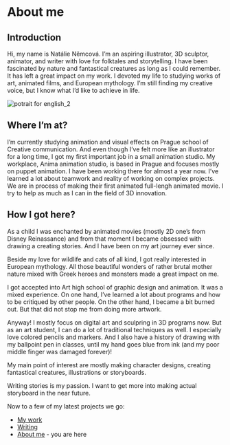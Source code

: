 # About me 

## Introduction 
Hi, my name is Natálie Němcová. 
I’m an aspiring illustrator, 3D sculptor, animator, and writer with love for folktales and storytelling. 
I have been fascinated by nature and fantastical creatures as long as I could remember. It has left a great impact on my work. 
I devoted my life to studying works of art, animated films, and European mythology. 
I’m still finding my creative voice, but I know what I’d like to achieve in life. 

![potrait for english_2](https://github.com/NatNight99/english-for-designers/assets/129601977/2d0206f5-93ac-4090-9506-7518df017507)


## Where I’m at?  
I’m currently studying animation and visual effects on Prague school of Creative communication. And even though I’ve felt more like an illustrator for a long time, I got my first important job in a small animation studio. My workplace, Anima animation studio, is based in Prague and focuses mostly on puppet animation. I have been working there for almost a year now. I’ve learned a lot about teamwork and reality of working on complex projects. We are in process of making their first animated full-lengh animated movie. I try to help as much as I can in the field of 3D innovation. 

## How I got here? 
As a child I was enchanted by animated movies (mostly 2D one’s from Disney Reinassance) and from that moment I became obsessed with drawing a creating stories. And I have been on my art journey ever since. 

Beside my love for wildlife and cats of all kind, I got really interested in European mythology. All those beautiful wonders of rather brutal mother nature mixed with Greek heroes and monsters made a great impact on me. 

I got accepted into Art high school of graphic design and animation. It was a mixed experience. On one hand, I’ve learned a lot about programs and how to be critiqued by other people. On the other hand, I became a bit burned out. But that did not stop me from doing more artwork.

Anyway! I mostly focus on digital art and sculpring in 3D programs now. But as an art student, I can do a lot of traditional techniques as well. I especially love colored pencils and markers. And I also have a history of drawing with my ballpoint pen in classes, until my hand goes blue from ink (and my poor middle finger was damaged forever)! 

My main point of interest are mostly making character designs, creating fantastical creatures, illustrations or storyboards.

Writing stories is my passion. I want to get more into making actual storyboard in the near future. 

Now to a few of my latest projects we go:
- [My work](My_work.md)
- [Writing](index.md)
- [About me](About_me.md) - you are here
